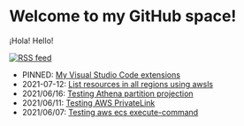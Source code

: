 # Welcome to my GitHub space!

¡Hola! Hello!

[![RSS feed](https://img.shields.io/badge/rss-subscribe_to_my_gist_feed-green)](https://gist.github.com/okelet.atom)

* PINNED: [My Visual Studio Code extensions](https://gist.github.com/okelet/51b1964f47c2fbeede9753f57b99fb44)
* 2021-07-12: [List resources in all regions using awsls](https://gist.github.com/okelet/125f74edc77305f661a2509b3854368e)
* 2021/06/16: [Testing Athena partition projection](https://gist.github.com/okelet/ba9a5b98233362a96f22c33c465289dd)
* 2021/06/11: [Testing AWS PrivateLink](https://gist.github.com/okelet/f4bf0643c166d8c7033037daffb51972)
* 2021/06/07: [Testing aws ecs execute-command](https://gist.github.com/okelet/2b3364fa18ce74f39b43b6ce8f31cccc)
